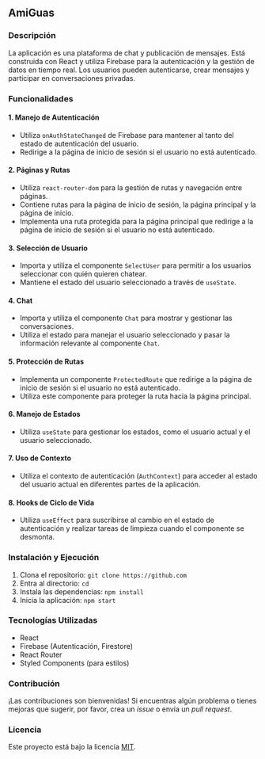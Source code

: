 ## AmiGuas



### Descripción

La aplicación es una plataforma de chat y publicación de mensajes. Está construida con React y utiliza Firebase para la autenticación y la gestión de datos en tiempo real. Los usuarios pueden autenticarse, crear mensajes y participar en conversaciones privadas.

### Funcionalidades

#### 1. **Manejo de Autenticación**
   - Utiliza `onAuthStateChanged` de Firebase para mantener al tanto del estado de autenticación del usuario.
   - Redirige a la página de inicio de sesión si el usuario no está autenticado.

#### 2. **Páginas y Rutas**
   - Utiliza `react-router-dom` para la gestión de rutas y navegación entre páginas.
   - Contiene rutas para la página de inicio de sesión, la página principal y la página de inicio.
   - Implementa una ruta protegida para la página principal que redirige a la página de inicio de sesión si el usuario no está autenticado.

#### 3. **Selección de Usuario**
   - Importa y utiliza el componente `SelectUser` para permitir a los usuarios seleccionar con quién quieren chatear.
   - Mantiene el estado del usuario seleccionado a través de `useState`.

#### 4. **Chat**
   - Importa y utiliza el componente `Chat` para mostrar y gestionar las conversaciones.
   - Utiliza el estado para manejar el usuario seleccionado y pasar la información relevante al componente `Chat`.

#### 5. **Protección de Rutas**
   - Implementa un componente `ProtectedRoute` que redirige a la página de inicio de sesión si el usuario no está autenticado.
   - Utiliza este componente para proteger la ruta hacia la página principal.

#### 6. **Manejo de Estados**
   - Utiliza `useState` para gestionar los estados, como el usuario actual y el usuario seleccionado.

#### 7. **Uso de Contexto**
   - Utiliza el contexto de autenticación (`AuthContext`) para acceder al estado del usuario actual en diferentes partes de la aplicación.

#### 8. **Hooks de Ciclo de Vida**
   - Utiliza `useEffect` para suscribirse al cambio en el estado de autenticación y realizar tareas de limpieza cuando el componente se desmonta.

### Instalación y Ejecución

1. Clona el repositorio: `git clone https://github.com`
2. Entra al directorio: `cd`
3. Instala las dependencias: `npm install`
4. Inicia la aplicación: `npm start`

### Tecnologías Utilizadas

- React
- Firebase (Autenticación, Firestore)
- React Router
- Styled Components (para estilos)

### Contribución

¡Las contribuciones son bienvenidas! Si encuentras algún problema o tienes mejoras que sugerir, por favor, crea un _issue_ o envía un _pull request_.

### Licencia

Este proyecto está bajo la licencia [MIT]().